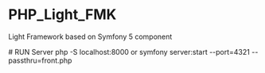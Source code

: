 # PHP_Light_FMK
Light Framework based on Symfony 5 component



# RUN Server 
php -S localhost:8000 or symfony server:start --port=4321 --passthru=front.php
